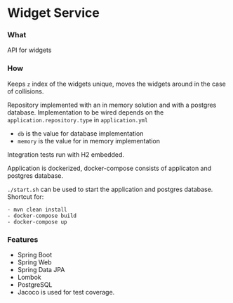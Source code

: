 # Widget Service
### What
API for widgets

### How
Keeps `z` index of the widgets unique, moves the widgets around in the case of collisions.

Repository implemented with an in memory solution and with a postgres database. 
Implementation to be wired depends on the  `application.repository.type` in `application.yml`
- `db` is the value for database implementation 
- `memory` is the value for in memory implementation 

Integration tests run with H2 embedded.


Application is dockerized, docker-compose consists of applicaton and postgres database.

`./start.sh` can be used to start the application and postgres database. Shortcut for:
    
    - mvn clean install 
    - docker-compose build
    - docker-compose up

### Features
- Spring Boot
- Spring Web
- Spring Data JPA
- Lombok
- PostgreSQL
- Jacoco is used for test coverage.
